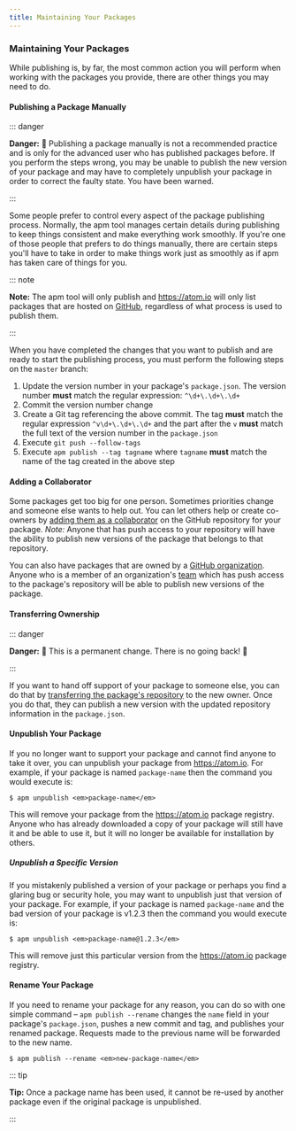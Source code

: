 ```yaml
---
title: Maintaining Your Packages
---
```


### Maintaining Your Packages

While publishing is, by far, the most common action you will perform when working with the packages you provide, there are other things you may need to do.

#### Publishing a Package Manually

::: danger

**Danger:** :rotating_light: Publishing a package manually is not a recommended practice and is only for the advanced user who has published packages before. If you perform the steps wrong, you may be unable to publish the new version of your package and may have to completely unpublish your package in order to correct the faulty state. You have been warned.

:::

Some people prefer to control every aspect of the package publishing process. Normally, the apm tool manages certain details during publishing to keep things consistent and make everything work smoothly. If you're one of those people that prefers to do things manually, there are certain steps you'll have to take in order to make things work just as smoothly as if apm has taken care of things for you.

::: note

**Note:** The apm tool will only publish and https://atom.io will only list packages that are hosted on [GitHub](https://github.com), regardless of what process is used to publish them.

:::

When you have completed the changes that you want to publish and are ready to start the publishing process, you must perform the following steps on the `master` branch:

1. Update the version number in your package's `package.json`. The version number **must** match the regular expression: `^\d+\.\d+\.\d+`
1. Commit the version number change
1. Create a Git tag referencing the above commit. The tag **must** match the regular expression `^v\d+\.\d+\.\d+` and the part after the `v` **must** match the full text of the version number in the `package.json`
1. Execute `git push --follow-tags`
1. Execute `apm publish --tag tagname` where `tagname` **must** match the name of the tag created in the above step

#### Adding a Collaborator

Some packages get too big for one person. Sometimes priorities change and someone else wants to help out. You can let others help or create co-owners by [adding them as a collaborator](https://help.github.com/articles/adding-collaborators-to-a-personal-repository/) on the GitHub repository for your package. _Note:_ Anyone that has push access to your repository will have the ability to publish new versions of the package that belongs to that repository.

You can also have packages that are owned by a [GitHub organization](https://help.github.com/articles/creating-a-new-organization-account/). Anyone who is a member of an organization's [team](https://help.github.com/articles/permission-levels-for-an-organization/) which has push access to the package's repository will be able to publish new versions of the package.

#### Transferring Ownership

::: danger

**Danger:** :rotating_light: This is a permanent change. There is no going back! :rotating_light:

:::

If you want to hand off support of your package to someone else, you can do that by [transferring the package's repository](https://help.github.com/articles/transferring-a-repository/) to the new owner. Once you do that, they can publish a new version with the updated repository information in the `package.json`.

#### Unpublish Your Package

If you no longer want to support your package and cannot find anyone to take it over, you can unpublish your package from https://atom.io. For example, if your package is named `package-name` then the command you would execute is:

```command-line
$ apm unpublish <em>package-name</em>
```

This will remove your package from the https://atom.io package registry. Anyone who has already downloaded a copy of your package will still have it and be able to use it, but it will no longer be available for installation by others.

##### Unpublish a Specific Version

If you mistakenly published a version of your package or perhaps you find a glaring bug or security hole, you may want to unpublish just that version of your package. For example, if your package is named `package-name` and the bad version of your package is v1.2.3 then the command you would execute is:

```command-line
$ apm unpublish <em>package-name@1.2.3</em>
```

This will remove just this particular version from the https://atom.io package registry.

#### Rename Your Package

If you need to rename your package for any reason, you can do so with one simple command – `apm publish --rename` changes the `name` field in your package's `package.json`, pushes a new commit and tag, and publishes your renamed package. Requests made to the previous name will be forwarded to the new name.

```command-line
$ apm publish --rename <em>new-package-name</em>
```

::: tip

**Tip:** Once a package name has been used, it cannot be re-used by another package even if the original package is unpublished.

:::
